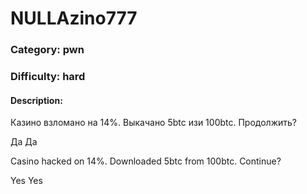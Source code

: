 # NULLAzino777

### Category: pwn
### Difficulty: hard

#### Description:
Казино взломано на 14%.
Выкачано 5btc изи 100btc.
Продолжить?

Да Да

Casino hacked on 14%.
Downloaded 5btc from 100btc.
Continue?

Yes Yes
